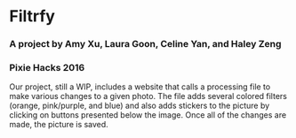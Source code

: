 # Filtrfy
### A project by Amy Xu, Laura Goon, Celine Yan, and Haley Zeng
### Pixie Hacks 2016

Our project, still a WIP, includes a website that calls a processing file to make various changes to a given photo. The file adds several colored filters (orange, pink/purple, and blue) and also adds stickers to the picture by clicking on buttons presented below the image. Once all of the changes are made, the picture is saved. 
